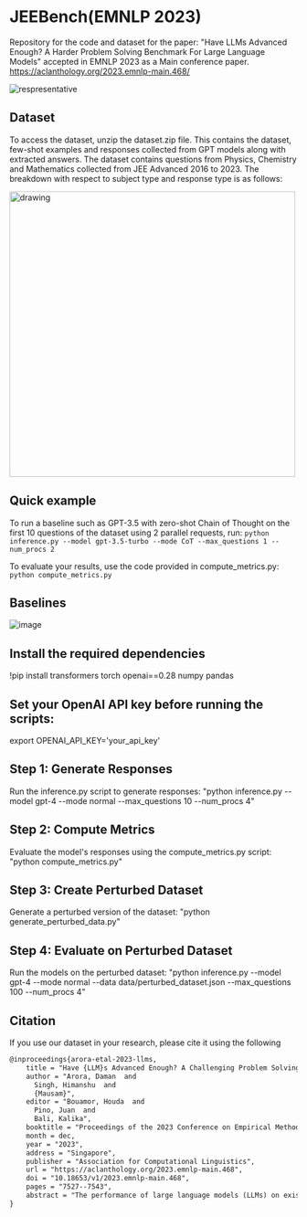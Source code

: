 # JEEBench(EMNLP 2023)
Repository for the code and dataset for the paper: "Have LLMs Advanced Enough? A Harder Problem Solving Benchmark For Large Language Models" accepted in EMNLP 2023 as a Main conference paper. https://aclanthology.org/2023.emnlp-main.468/

![respresentative](https://github.com/dair-iitd/jeebench/assets/45387992/d0d14064-bce9-4b58-ac3f-87fef18fcff3)

## Dataset 

To access the dataset, unzip the dataset.zip file. This contains the dataset, few-shot examples and responses collected from GPT models along with extracted answers. 
The dataset contains questions from Physics, Chemistry and Mathematics collected from JEE Advanced 2016 to 2023. The breakdown with respect to subject type and response type is as follows:

<img src="https://github.com/dair-iitd/jeebench/assets/45387992/592af8bc-6a5f-457e-a8d8-806046e0463a" alt="drawing" width="500"/>


## Quick example

To run a baseline such as GPT-3.5 with zero-shot Chain of Thought on the first 10 questions of the dataset using 2 parallel requests, run:
`python inference.py --model gpt-3.5-turbo --mode CoT --max_questions 1 --num_procs 2`

To evaluate your results, use the code provided in compute_metrics.py:
`python compute_metrics.py`

## Baselines
![image](https://github.com/dair-iitd/jeebench/assets/45387992/3d79ba50-d4a3-4ba5-9a84-32b74ae5a887)

## Install the required dependencies
!pip install transformers torch openai==0.28 numpy pandas

## Set your OpenAI API key before running the scripts:
export OPENAI_API_KEY='your_api_key'

## Step 1: Generate Responses
Run the inference.py script to generate responses:
"python inference.py --model gpt-4 --mode normal --max_questions 10 --num_procs 4"

## Step 2: Compute Metrics
Evaluate the model's responses using the compute_metrics.py script:
"python compute_metrics.py"

## Step 3: Create Perturbed Dataset
Generate a perturbed version of the dataset:
"python generate_perturbed_data.py"

## Step 4: Evaluate on Perturbed Dataset
Run the models on the perturbed dataset:
"python inference.py --model gpt-4 --mode normal --data data/perturbed_dataset.json --max_questions 100 --num_procs 4"

## Citation

If you use our dataset in your research, please cite it using the following
```latex
@inproceedings{arora-etal-2023-llms,
    title = "Have {LLM}s Advanced Enough? A Challenging Problem Solving Benchmark For Large Language Models",
    author = "Arora, Daman  and
      Singh, Himanshu  and
      {Mausam}",
    editor = "Bouamor, Houda  and
      Pino, Juan  and
      Bali, Kalika",
    booktitle = "Proceedings of the 2023 Conference on Empirical Methods in Natural Language Processing",
    month = dec,
    year = "2023",
    address = "Singapore",
    publisher = "Association for Computational Linguistics",
    url = "https://aclanthology.org/2023.emnlp-main.468",
    doi = "10.18653/v1/2023.emnlp-main.468",
    pages = "7527--7543",
    abstract = "The performance of large language models (LLMs) on existing reasoning benchmarks has significantly improved over the past years. In response, we present JEEBench, a considerably more challenging benchmark dataset for evaluating the problem solving abilities of LLMs. We curate 515 challenging pre-engineering mathematics, physics and chemistry problems from the highly competitive IIT JEE-Advanced exam. Long-horizon reasoning on top of deep in-domain knowledge is essential for solving problems in this benchmark. Our evaluation on various open-source and proprietary models reveals that the highest performance, even after using techniques like self-consistency, self-refinement and chain-of-thought prompting, is less than 40{\%}. The typical failure modes of GPT-4, the best model, are errors in algebraic manipulation, difficulty in grounding abstract concepts into mathematical equations accurately and failure in retrieving relevant domain-specific concepts. We also observe that by mere prompting, GPT-4 is unable to assess risk introduced by negative marking for incorrect answers. For this, we develop a post-hoc confidence-thresholding method over self-consistency, which enables effective response selection. We hope that our challenging benchmark will guide future re-search in problem-solving using LLMs.",
}
```


